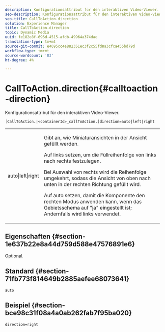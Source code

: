 ```yaml
---
description: Konfigurationsattribut für den interaktiven Video-Viewer.
seo-description: Konfigurationsattribut für den interaktiven Video-Viewer.
seo-title: CallToAction.direction
solution: Experience Manager
title: CallToAction.direction
topic: Dynamic Media
uuid: fe182e8f-696d-4515-afdb-49964a374dae
translation-type: tm+mt
source-git-commit: e4695cc4e882351ec3f2c55fd8a3cfca455bd79d
workflow-type: tm+mt
source-wordcount: '83'
ht-degree: 4%

---
```



# CallToAction.direction{#calltoaction-direction}

Konfigurationsattribut für den interaktiven Video-Viewer.

`[CallToAction.|<containerId>_callToAction.]direction=auto|left|right`

<table id="table_441553CD34C94A58A9D7CBF772DEDDB6"> 
 <tbody> 
  <tr> 
   <td colname="col1"> <p> <span class="codeph"> auto|left|right  </span> </p> </td> 
   <td colname="col2"> <p> Gibt an, wie Miniaturansichten in der Ansicht gefüllt werden. </p> <p>Auf <span class="codeph"> links </span> setzen, um die Füllreihenfolge von links nach rechts festzulegen. </p> <p>Bei Auswahl von <span class="codeph"> rechts </span> wird die Reihenfolge umgekehrt, sodass die Ansicht von oben nach unten in der rechten Richtung gefüllt wird. </p> <p>Auf <span class="codeph"> auto </span> setzen, damit die Komponente den rechten Modus anwenden kann, wenn das Gebietsschema auf <span class="codeph"> "ja" </span> eingestellt ist; Andernfalls wird <span class="codeph"> links </span> verwendet. </p> </td> 
  </tr> 
 </tbody> 
</table>

## Eigenschaften {#section-1e637b22e8a44d759d588e47576891e6}

Optional.

## Standard {#section-71fb773f814649b2885aefee68073641}

`auto`

## Beispiel {#section-bce98c31f08a4a0ab262fab7f95ba020}

```
direction=right
```

